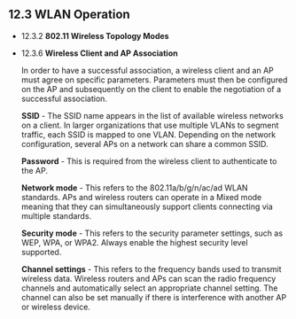 ## 12.3 WLAN Operation

- 12.3.2 **802.11 Wireless Topology Modes**


- 12.3.6 **Wireless Client and AP Association**

    In order to have a successful association, a wireless client and an AP must agree on specific parameters. Parameters must then be configured on the AP and subsequently on the client to enable the negotiation of a successful association.

    **SSID** - The SSID name appears in the list of available wireless networks on a client. In larger organizations that use multiple VLANs to segment traffic, each SSID is mapped to one VLAN. Depending on the network configuration, several APs on a network can share a common SSID.

    **Password** - This is required from the wireless client to authenticate to the AP.

    **Network mode**  - This refers to the 802.11a/b/g/n/ac/ad WLAN standards. APs and wireless routers can operate in a Mixed mode meaning that they can simultaneously support clients connecting via multiple standards.

    **Security mode**  - This refers to the security parameter settings, such as WEP, WPA, or WPA2. Always enable the highest security level supported.

    **Channel settings**  - This refers to the frequency bands used to transmit wireless data. Wireless routers and APs can scan the radio frequency channels and automatically select an appropriate channel setting. The channel can also be set manually if there is interference with another AP or wireless device.